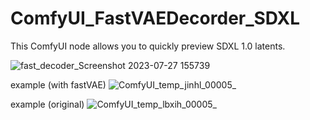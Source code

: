 # ComfyUI_FastVAEDecorder_SDXL

This ComfyUI node allows you to quickly preview SDXL 1.0 latents.


![fast_decoder_Screenshot 2023-07-27 155739](https://github.com/nagolinc/ComfyUI_FastVAEDecorder_SDXL/assets/7775917/7caa0f65-e67e-4ae0-9e06-0eadfc173ffd)

example (with fastVAE)
![ComfyUI_temp_jinhl_00005_](https://github.com/nagolinc/ComfyUI_FastVAEDecorder_SDXL/assets/7775917/4fc7bd01-81ac-439a-b71c-909e99475971)

example (original)
![ComfyUI_temp_lbxih_00005_](https://github.com/nagolinc/ComfyUI_FastVAEDecorder_SDXL/assets/7775917/34b060c5-6a8d-45dd-a83e-ff4b521fb057)


